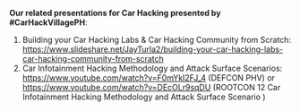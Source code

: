**Our related presentations for Car Hacking presented by #CarHackVillagePH**:
1. Building your Car Hacking Labs & Car Hacking Community from Scratch: https://www.slideshare.net/JayTurla2/building-your-car-hacking-labs-car-hacking-community-from-scratch
2. Car Infotainment Hacking Methodology and Attack Surface Scenarios:  https://www.youtube.com/watch?v=F0mYkI2FJ_4 (DEFCON PHV) or https://www.youtube.com/watch?v=DEcOLr9sqDU (ROOTCON 12 Car Infotainment Hacking Methodology and Attack Surface Scenario )

